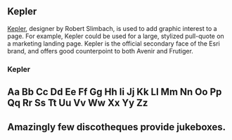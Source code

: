 ## Kepler

[Kepler](http://www.fonts.com/font/adobe/kepler), designer by  Robert Slimbach, is used to add graphic interest to a page. For example, Kepler could be used for a large, stylized pull-quote on a marketing landing page. Kepler is the official secondary face of the Esri brand, and offers good counterpoint to both Avenir and Frutiger.

### Kepler
<h2 class="secondary-face type-sample"> Aa Bb Cc Dd Ee Ff Gg Hh Ii Jj Kk Ll Mm Nn Oo Pp Qq Rr Ss Tt Uu Vv Ww Xx Yy Zz</h2>
<h2 class="secondary-face  type-sample"> Amazingly few discotheques provide jukeboxes.</h2>
